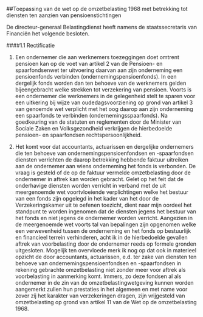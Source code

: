 <meta http-equiv='Content-Type' content='text/html; charset=utf-8' />

##Toepassing van de wet op de omzetbelasting 1968 met betrekking tot diensten ten aanzien van pensioenstichtingen

De directeur-generaal Belastingdienst heeft namens de staatssecretaris van Financiën het volgende besloten.    

####1.1 Rectificatie

1. Een ondernemer die aan werknemers toezeggingen doet omtrent pensioen kan op de voet van artikel 2 van de Pensioen- en spaarfondsenwet ter uitvoering daarvan aan zijn onderneming een pensioenfonds verbinden (ondernemingspensioenfonds). In een dergelijk fonds worden dan ten behoeve van de werknemers gelden bijeengebracht welke strekken tot verzekering van pensioen. Voorts is een ondernemer die werknemers in de gelegenheid stelt te sparen voor een uitkering bij wijze van oudedagsvoorziening op grond van artikel 3 van genoemde wet verplicht met het oog daarop aan zijn onderneming een spaarfonds te verbinden (ondernemingsspaarfonds). Na goedkeuring van de statuten en reglementen door de Minister van Sociale Zaken en Volksgezondheid verkrijgen de hierbedoelde pensioen- en spaarfondsen rechtspersoonlijkheid.  

2. Het komt voor dat accountants, actuarissen en dergelijke ondernemers die ten behoeve van ondernemingspensioenfondsen en -spaarfondsen diensten verrichten de daarop betrekking hebbende faktuur uitreiken aan de ondernemer aan wiens onderneming het fonds is verbonden. De vraag is gesteld of de op de faktuur vermelde omzetbelasting door de ondernemer in aftrek kan worden gebracht. Gelet op het feit dat de onderhavige diensten worden verricht in verband met de uit meergenoemde wet voortvloeiende verplichtingen welke het bestuur van een fonds zijn opgelegd in het kader van het door de Verzekeringskamer uit te oefenen toezicht, dient naar mijn oordeel het standpunt te worden ingenomen dat de diensten jegens het bestuur van het fonds en niet jegens de ondernemer worden verricht. Aangezien in de meergenoemde wet voorts tal van bepalingen zijn opgenomen welke een verwevenheid tussen de onderneming en het fonds op bestuurlijk en financieel terrein verhinderen, acht ik in de hierbedoelde gevallen aftrek van voorbelasting door de ondernemer reeds op formele gronden uitgesloten. Mogelijk ten overvloede merk ik nog op dat ook in materieel opzicht de door accountants, actuarissen, e.d. ter zake van diensten ten behoeve van ondernemingspensioenfondsen en -spaarfondsen in rekening gebrachte omzetbelasting niet zonder meer voor aftrek als voorbelasting in aanmerking komt. Immers, zo deze fondsen al als ondernemer in de zin van de omzetbelastingwetgeving kunnen worden aangemerkt zullen hun prestaties in het algemeen en met name voor zover zij het karakter van verzekeringen dragen, zijn vrijgesteld van omzetbelasting op grond van artikel 11 van de Wet op de omzetbelasting 1968.       
